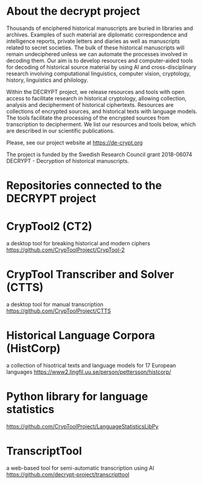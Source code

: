 # About the decrypt project

Thousands of enciphered historical manuscripts are buried in libraries and archives. Examples of such material are diplomatic correspondence and intelligence reports, private letters and diaries as well as manuscripts related to secret societies. The bulk of these historical manuscripts will remain undeciphered unless we can automate the processes involved in decoding them. Our aim is to develop resources and computer-aided tools for decoding of historical source material by using AI and cross-disciplinary research involving computational linguistics, computer vision, cryptology, history, linguistics and philology.

Within the DECRYPT project, we release resources and tools with open access to facilitate research in historical cryptology, allowing collection, analysis and decipherment of historical ciphertexts. Resources are collections of encrypted sources, and historical texts with language models. The tools facilitate the processing of the encrypted sources from transcription to decipherment. We list our resources and tools below, which are described in our scientific publications.

Please, see our project website at https://de-crypt.org

The project is funded by the Swedish Research Council
grant 2018-06074
DECRYPT - Decryption of historical manuscripts.

# Repositories connected to the DECRYPT project

# CrypTool2 (CT2)
a desktop tool for breaking historical and modern ciphers
https://github.com/CrypToolProject/CrypTool-2

# CrypTool Transcriber and Solver (CTTS)
a desktop tool for manual transcription
https://github.com/CrypToolProject/CTTS

# Historical Language Corpora (HistCorp)
a collection of hisotrical texts and language models for 17 European languages
https://www2.lingfil.uu.se/person/pettersson/histcorp/

# Python library for language statistics
https://github.com/CrypToolProject/LanguageStatisticsLibPy

# TranscriptTool
a web-based tool for semi-automatic transcription using AI
https://github.com/decrypt-project/transcripttool
